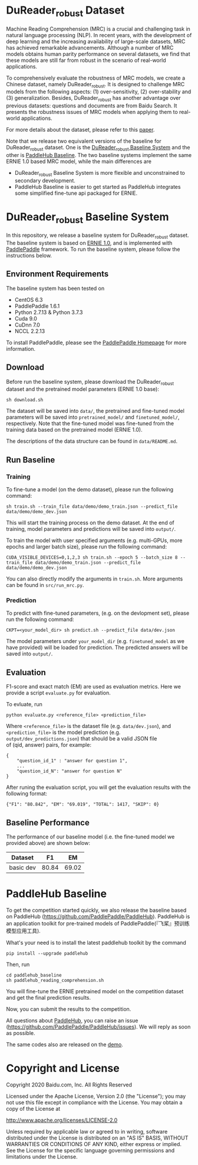 # DuReader<sub>robust</sub> Dataset
Machine Reading Comprehension (MRC) is a crucial and challenging task in natural language processing (NLP). In recent years, with the development of deep learning and the increasing availability of large-scale datasets, MRC has achieved remarkable advancements. Although a number of MRC models obtains human parity performance on several datasets, we find that these models are still far from robust in the scenario of real-world applications. 

To comprehensively evaluate the robustness of MRC models, we create a Chinese dataset, namely DuReader<sub>robust</sub>. It is designed to challenge MRC models from the following aspects: (1) over-sensitivity, (2) over-stability and (3) generalization. Besides, DuReader<sub>robust</sub> has another advantage over previous datasets: questions and documents are from Baidu Search. It presents the robustness issues of MRC models when applying them to real-world applications.  

For more details about the dataset, please refer to this [paper](https://arxiv.org/abs/2004.11142).

Note that we release two equivalent versions of the baseline for DuReader<sub>robust</sub> dataset. One is the [DuReader<sub>robust</sub> Baseline System](#dureaderrobust-baseline-system) and the other is [PaddleHub Baseline](#paddlehub-baseline). The two baseline systems implement the same ERNIE 1.0 based MRC model, while the main differences are 

* DuReader<sub>robust</sub> Baseline System is more flexible and unconstrained to secondary development.
* PaddleHub Baseline is easier to get started as PaddleHub integrates some simplified fine-tune api packaged for ERNIE. 

# DuReader<sub>robust</sub> Baseline System
In this repository, we release a baseline system for DuReader<sub>robust</sub> dataset. The baseline system is based on [ERNIE 1.0](https://arxiv.org/abs/1904.09223), and is implemented with [PaddlePaddle](https://www.paddlepaddle.org.cn/) framework. To run the baseline system, please follow the instructions below.

## Environment Requirements
The baseline system has been tested on

 - CentOS 6.3
 - PaddlePaddle 1.6.1 
 - Python 2.7.13 & Python 3.7.3
 - Cuda 9.0
 - CuDnn 7.0
 - NCCL 2.2.13
 
To install PaddlePaddle, please see the [PaddlePaddle Homepage](http://paddlepaddle.org/) for more information.


## Download
Before run the baseline system, please download the DuReader<sub>robust</sub> dataset and the pretrained model parameters (ERNIE 1.0 base):

```
sh download.sh
```
The dataset will be saved into `data/`, the pretrained and fine-tuned model parameters will be saved into `pretrained_model/` and `finetuned_model/`, respectively. Note that the fine-tuned model was fine-tuned from the training data based on the pretrained model (ERNIE 1.0). 

The descriptions of the data structure can be found in `data/README.md`. 

## Run Baseline

### Training
To fine-tune a model (on the demo dataset), please run the following command:

```
sh train.sh --train_file data/demo/demo_train.json --predict_file data/demo/demo_dev.json 
```
This will start the training process on the demo dataset. At the end of training, model parameters and predictions will be saved into `output/`. 

To train the model with user specified arguments (e.g. multi-GPUs, more epochs and larger batch size), please run the following command:

```
CUDA_VISIBLE_DEVICES=0,1,2,3 sh train.sh --epoch 5 --batch_size 8 --train_file data/demo/demo_train.json --predict_file data/demo/demo_dev.json 
```
You can also directly modify the arguments in `train.sh`. More arguments can be found in `src/run_mrc.py`.

### Prediction
To predict with fine-tuned parameters, (e.g. on the devlopment set), please run the following command:

```
CKPT=<your_model_dir> sh predict.sh --predict_file data/dev.json
```
The model parameters under `your_model_dir` (e.g. `finetuned_model` as we have provided) will be loaded for prediction. The predicted answers will be saved into `output/`.

## Evaluation
F1-score and exact match (EM) are used as evaluation metrics. Here we provide a script `evaluate.py` for evaluation.

To evluate, run

```
python evaluate.py <reference_file> <prediction_file>
```
Where `<reference_file>` is the dataset file (e.g. `data/dev.json`), and `<prediction_file>` is the model prediction (e.g. `output/dev_predictions.json`) that should be a valid JSON file of (qid, answer) pairs, for example:

```
{
    "question_id_1" : "answer for question 1",
    ...
    "question_id_N": "answer for question N"
}
```

After runing the evaluation script, you will get the evaluation results with the following format:

```
{"F1": "80.842", "EM": "69.019", "TOTAL": 1417, "SKIP": 0}
```

## Baseline Performance
The performance of our baseline model (i.e. the fine-tuned model we provided above) are shown below:

| Dataset | F1 | EM |
| --- | --- | --- |
| basic dev | 80.84 | 69.02 |


# PaddleHub Baseline

To get the competition started quickly, we also release the baseline based on PaddleHub (https://github.com/PaddlePaddle/PaddleHub). PaddleHub is an application toolkit for pre-trained models of PaddlePaddle(『飞桨』预训练模型应用工具).

What's your need is to install the latest paddlehub toolkit by the command 
```shell
pip install --upgrade paddlehub
```

Then, run 

```shell
cd paddlehub_baseline
sh paddlehub_reading_comprehension.sh
```

You will fine-tune the ERNIE pretrained model on the competition dataset and get the final prediction results.

Now, you can submit the results to the competition.

All questions about [PaddleHub](https://github.com/PaddlePaddle/PaddleHub), 
you can raise an issue (https://github.com/PaddlePaddle/PaddleHub/issues). We will reply as soon as possible.

The same codes also are released on the [demo](https://aistudio.baidu.com/aistudio/projectdetail/434707).

# Copyright and License
Copyright 2020 Baidu.com, Inc. All Rights Reserved

Licensed under the Apache License, Version 2.0 (the "License"); you may not use this file except in compliance with the License. You may obtain a copy of the License at

http://www.apache.org/licenses/LICENSE-2.0

Unless required by applicable law or agreed to in writing, software distributed under the License is distributed on an "AS IS" BASIS, WITHOUT WARRANTIES OR CONDITIONS OF ANY KIND, either express or implied. See the License for the specific language governing permissions and limitations under the License.

